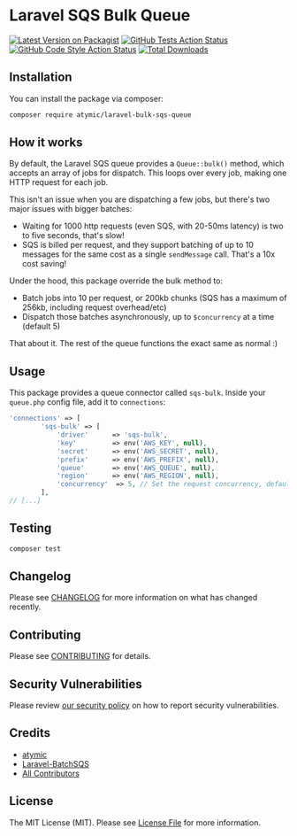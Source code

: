 # Laravel SQS Bulk Queue

[![Latest Version on Packagist](https://img.shields.io/packagist/v/atymic/laravel-bulk-sqs-queue.svg?style=flat-square)](https://packagist.org/packages/atymic/laravel-bulk-sqs-queue)
[![GitHub Tests Action Status](https://img.shields.io/github/workflow/status/atymic/laravel-bulk-sqs-queue/run-tests?label=tests)](https://github.com/atymic/laravel-bulk-sqs-queue/actions?query=workflow%3Arun-tests+branch%3Amain)
[![GitHub Code Style Action Status](https://img.shields.io/github/workflow/status/atymic/laravel-bulk-sqs-queue/Check%20&%20fix%20styling?label=code%20style)](https://github.com/atymic/laravel-bulk-sqs-queue/actions?query=workflow%3A"Check+%26+fix+styling"+branch%3Amain)
[![Total Downloads](https://img.shields.io/packagist/dt/atymic/laravel-bulk-sqs-queue.svg?style=flat-square)](https://packagist.org/packages/atymic/laravel-bulk-sqs-queue)

## Installation

You can install the package via composer:

```bash
composer require atymic/laravel-bulk-sqs-queue
```

## How it works

By default, the Laravel SQS queue provides a `Queue::bulk()` method, which accepts an array of jobs for dispatch. This loops over every job, making one HTTP
request for each job.

This isn't an issue when you are dispatching a few jobs, but there's two major issues with bigger batches:

- Waiting for 1000 http requests (even SQS, with 20-50ms latency) is two to five seconds, that's slow!
- SQS is billed per request, and they support batching of up to 10 messages for the same cost as a single `sendMessage` call. That's a 10x cost saving!

Under the hood, this package override the bulk method to:

- Batch jobs into 10 per request, or 200kb chunks (SQS has a maximum of 256kb, including request overhead/etc)
- Dispatch those batches asynchronously, up to `$concurrency` at a time (default 5)

That about it. The rest of the queue functions the exact same as normal :)

## Usage

This package provides a queue connector called `sqs-bulk`. Inside your `queue.php` config file, add it to `connections`:

```php
'connections' => [
        'sqs-bulk' => [
            'driver'      => 'sqs-bulk',
            'key'         => env('AWS_KEY', null),
            'secret'      => env('AWS_SECRET', null),
            'prefix'      => env('AWS_PREFIX', null),
            'queue'       => env('AWS_QUEUE', null),
            'region'      => env('AWS_REGION', null),
            'concurrency'  => 5, // Set the request concurrency, defaults to 5
        ],
// [...]
```

## Testing

```bash
composer test
```

## Changelog

Please see [CHANGELOG](CHANGELOG.md) for more information on what has changed recently.

## Contributing

Please see [CONTRIBUTING](.github/CONTRIBUTING.md) for details.

## Security Vulnerabilities

Please review [our security policy](../../security/policy) on how to report security vulnerabilities.

## Credits

- [atymic](https://github.com/atymic)
- [Laravel-BatchSQS](https://github.com/CoInvestor/Laravel-BatchSQS)
- [All Contributors](../../contributors)

## License

The MIT License (MIT). Please see [License File](LICENSE.md) for more information.
